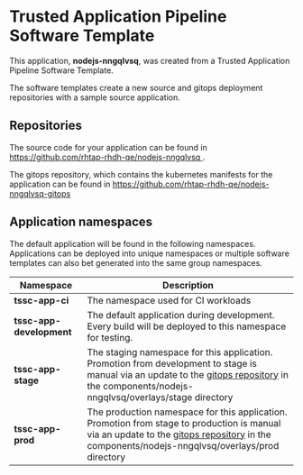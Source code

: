 # Trusted Application Pipeline Software Template

This application, **nodejs-nngqlvsq**, was created from a Trusted Application Pipeline Software Template.

The software templates create a new source and gitops deployment repositories with a sample source application. 

## Repositories

The source code for your application can be found in [https://github.com/rhtap-rhdh-qe/nodejs-nngqlvsq ](https://github.com/rhtap-rhdh-qe/nodejs-nngqlvsq ).
 
The gitops repository, which contains the kubernetes manifests for the application can be found in 
[https://github.com/rhtap-rhdh-qe/nodejs-nngqlvsq-gitops ](https://github.com/rhtap-rhdh-qe/nodejs-nngqlvsq-gitops ) 

## Application namespaces 

The default application will be found in the following namespaces. Applications can be deployed into unique namespaces or multiple software templates can also bet generated into the same group namespaces.  

|  Namespace   |  Description   |  
| -------- | -------- |
| **tssc-app-ci** | The namespace used for CI workloads |
| **tssc-app-development** | The default application during development. Every build will be deployed to this namespace for testing. |
| **tssc-app-stage** | The staging namespace for this application. Promotion from development to stage is manual via an update to the [gitops repository](https://github.com/rhtap-rhdh-qe/nodejs-nngqlvsq-gitops ) in the components/nodejs-nngqlvsq/overlays/stage directory |
| **tssc-app-prod** | The production namespace for this application. Promotion from stage to production is manual via an update to the [gitops repository](https://github.com/rhtap-rhdh-qe/nodejs-nngqlvsq-gitops ) in the components/nodejs-nngqlvsq/overlays/prod directory |